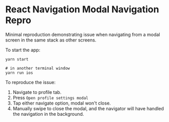 # React Navigation Modal Navigation Repro

Minimal reproduction demonstrating issue when navigating from a modal screen in the same stack as other screens.

To start the app:

```
yarn start

# in another terminal window
yarn run ios
```

To reproduce the issue:
1. Navigate to profile tab.
2. Press `Open profile settings modal` 
3. Tap either navigate option, modal won't close.
4. Manually swipe to close the modal, and the navigator will have handled the navigation in the background.